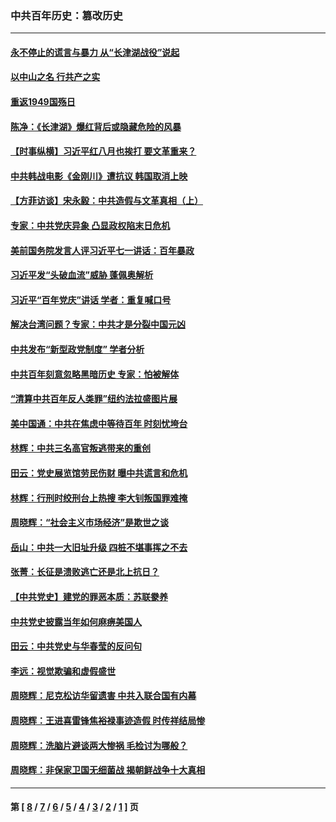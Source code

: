 ### 中共百年历史：篡改历史
---
#### [永不停止的谎言与暴力 从“长津湖战役”说起](../../pages/nf1176115/n13494094.md?05310430) 
#### [以中山之名 行共产之实](../../pages/nf1176115/n13346437.md?05310430) 
#### [重返1949国殇日](../../pages/nf1176115/n13346372.md?05310430) 
#### [陈净：《长津湖》爆红背后或隐藏危险的风暴](../../pages/nf1176115/n13314364.md?05310430) 
#### [【时事纵横】习近平红八月也挨打 要文革重来？](../../pages/nf1176115/n13231393.md?05310430) 
#### [中共韩战电影《金刚川》遭抗议 韩国取消上映](../../pages/nf1176115/n13219114.md?05310430) 
#### [【方菲访谈】宋永毅：中共造假与文革真相（上）](../../pages/nf1176115/n13200760.md?05310430) 
#### [专家：中共党庆异象 凸显政权陷末日危机](../../pages/nf1176115/n13067084.md?05310430) 
#### [美前国务院发言人评习近平七一讲话：百年暴政](../../pages/nf1176115/n13066986.md?05310430) 
#### [习近平发“头破血流”威胁 蓬佩奥解析](../../pages/nf1176115/n13063604.md?05310430) 
#### [习近平“百年党庆”讲话 学者：重复喊口号](../../pages/nf1176115/n13061411.md?05310430) 
#### [解决台湾问题？专家：中共才是分裂中国元凶](../../pages/nf1176115/n13060811.md?05310430) 
#### [中共发布“新型政党制度” 学者分析](../../pages/nf1176115/n13056354.md?05310430) 
#### [中共百年刻意忽略黑暗历史 专家：怕被解体](../../pages/nf1176115/n13056056.md?05310430) 
#### [“清算中共百年反人类罪”纽约法拉盛图片展](../../pages/nf1176115/n13052220.md?05310430) 
#### [美中国通：中共在焦虑中等待百年 时刻忧垮台](../../pages/nf1176115/n13048820.md?05310430) 
#### [林辉：中共三名高官叛逃带来的重创](../../pages/nf1176115/n13035206.md?05310430) 
#### [田云：党史展览馆劳民伤财 曝中共谎言和危机](../../pages/nf1176115/n13033900.md?05310430) 
#### [林辉：行刑时绞刑台上热搜 李大钊叛国罪难掩](../../pages/nf1176115/n13031965.md?05310430) 
#### [周晓辉：“社会主义市场经济”是欺世之谈](../../pages/nf1176115/n13024090.md?05310430) 
#### [岳山：中共一大旧址升级 四桩不堪事挥之不去](../../pages/nf1176115/n13021697.md?05310430) 
#### [张菁：长征是溃败逃亡还是北上抗日？](../../pages/nf1176115/n13020585.md?05310430) 
#### [【中共党史】建党的罪恶本质：苏联豢养](../../pages/nf1176115/n13011888.md?05310430) 
#### [中共党史披露当年如何麻痹美国人](../../pages/nf1176115/n12966400.md?05310430) 
#### [田云：中共党史与华春莹的反问句](../../pages/nf1176115/n12765178.md?05310430) 
#### [李远：视觉欺骗和虚假盛世](../../pages/nf1176115/n12993376.md?05310430) 
#### [周晓辉：尼克松访华留遗害 中共入联合国有内幕](../../pages/nf1176115/n12991422.md?05310430) 
#### [周晓辉：王进喜雷锋焦裕禄事迹造假 时传祥结局惨](../../pages/nf1176115/n12985497.md?05310430) 
#### [周晓辉：洗脑片避谈两大惨祸 毛检讨为哪般？](../../pages/nf1176115/n12971285.md?05310430) 
#### [周晓辉：非保家卫国无细菌战 揭朝鲜战争十大真相](../../pages/nf1176115/n12954161.md?05310430) 

---
#### 第 [ [8](./8.md?05310430) / [7](./7.md?05310430) / [6](./6.md?05310430) / [5](./5.md?05310430) / [4](./4.md?05310430) / [3](./3.md?05310430) / [2](./2.md?05310430) / [1](./1.md?05310430) ] 页
